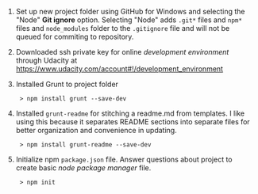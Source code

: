 1. Set up new project folder using GitHub for Windows and selecting the "Node"
    **Git ignore** option. Selecting "Node" adds `.git*` files and `npm*` files
    and `node_modules` folder to the `.gitignore` file and will not be queued
    for commiting to repository.

2. Downloaded ssh private key for online *development environment* through
    Udacity at https://www.udacity.com/account#!/development_environment

3. Installed Grunt to project folder

        > npm install grunt --save-dev

4. Installed `grunt-readme` for stitching a readme.md from templates. I like
    using this because it separates README sections into separate files for
    better organization and convenience in updating.

        > npm install grunt-readme --save-dev

5. Initialize npm `package.json` file. Answer questions about project to create
    basic *node package manager* file.

        > npm init

